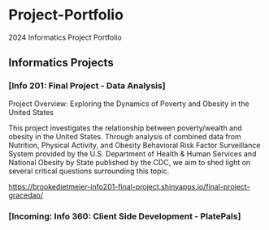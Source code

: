 # Project-Portfolio
2024 Informatics Project Portfolio 

## Informatics Projects

### [Info 201: Final Project - Data Analysis]
Project Overview: Exploring the Dynamics of Poverty and Obesity in the United States

This project investigates the relationship between poverty/wealth and obesity in the United States. Through analysis of combined data from Nutrition, Physical Activity, and Obesity Behavioral Risk Factor Surveillance System provided by the U.S. Department of Health & Human Services and National Obesity by State published by the CDC, we aim to shed light on several critical questions surrounding this topic.

https://brookedietmeier-info201-final-project.shinyapps.io/final-project-gracedao/



### [Incoming: Info 360: Client Side Development - PlatePals]
